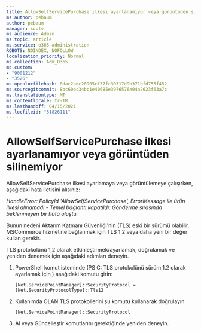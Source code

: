 ```yaml
---
title: AllowSelfServicePurchase ilkesi ayarlanamıyor veya görüntüden silinemiyor
ms.author: pebaum
author: pebaum
manager: scotv
ms.audience: Admin
ms.topic: article
ms.service: o365-administration
ROBOTS: NOINDEX, NOFOLLOW
localization_priority: Normal
ms.collection: Adm_O365
ms.custom:
- "9001212"
- "3526"
ms.openlocfilehash: 8dac2bdc20905cf37fc30317d9b371bfd755f452
ms.sourcegitcommit: 8bc60ec34bc1e40685e3976576e04a2623f63a7c
ms.translationtype: MT
ms.contentlocale: tr-TR
ms.lasthandoff: 04/15/2021
ms.locfileid: "51826111"
---
```

# <a name="unable-to-set-or-view-the-allowselfservicepurchase-policy"></a>AllowSelfServicePurchase ilkesi ayarlanamıyor veya görüntüden silinemiyor

AllowSelfServicePurchase ilkesi ayarlamaya veya görüntülemeye çalışırken, aşağıdaki hata iletisini alısınız:

*HandleError: PolicyId 'AllowSelfServicePurchase', ErrorMessage ile ürün ilkesi alınamadı - Temel bağlantı kapatıldı: Gönderme sırasında beklenmeyen bir hata oluştu.*

Bunun nedeni Aktarım Katmanı Güvenliği'nin (TLS) eski bir sürümü olabilir. MSCommerce hizmetine bağlanmak için TLS 1.2 veya daha yeni bir değer kullan gerekir.  

TLS protokolünü 1,2 olarak etkinleştirmek/ayarlamak, doğrulamak ve yeniden denemek için aşağıdaki adımları deneyin.
 1. PowerShell komut isteminde (PS C: TLS protokolünü sürüm 1.2 olarak ayarlamak için \) aşağıdaki komutu girin:

    `[Net.ServicePointManager]::SecurityProtocol = [Net.SecurityProtocolType]::Tls12`

2. Kullanımda OLAN TLS protokollerini şu komutu kullanarak doğrulayın:

    `[Net.ServicePointManager]::SecurityProtocol` 

3. Al veya Güncelleştir komutlarını gerektiğinde yeniden deneyin.

